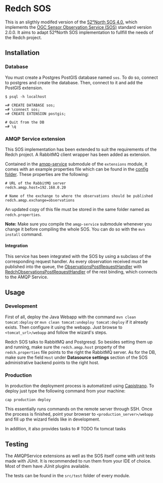 # Redch SOS

This is an sligthly modifed version of the [52°North SOS 4.0.](0https://wiki.52north.org/bin/view/SensorWeb/SensorObservationServiceIVDocumentation) which implements the
  [OGC Sensor Observation Service (SOS)](http://www.opengeospatial.org/standards/sos) standard version 2.0.0. It aims to adapt 52ºNorth SOS implementation to fullfill the needs of the Redch project.

## Installation


### Database

You must create a Postgres PostGIS database named `sos`. To do so, connect to postgres and create the database. Then, connect to it and add the PostGIS extension.

    $ psql -h localhost

    =# CREATE DATABASE sos;
    =# \connect sos;
    =# CREATE EXTENSION postgis;

    # Quit from the DB
    =# \q

### AMQP Service extension

This SOS implementation has been extended to suit the requirements of the Redch project. A RabbitMQ client wrapper has been added as extension.

Contained in the [amqp-service](https://github.com/sauloperez/sos/tree/master/src/extensions/amqp-service) submodule of the `extensions` module, it comes with an example properties file which can be found in the [config folder](https://github.com/sauloperez/sos/tree/master/config). These properties are the following:

    # URL of the RabbitMQ server
    redch.amqp.host=192.168.0.20

    # Name of the exchange to where the observations should be published
    redch.amqp.exchange=observations

An updated copy of this file must be stored in the same folder named as `redch.properties`.

**Note:** Make sure you compile the `amqp-service` submodule whenever you change it before compiling the whole SOS. You can do so with the `mvn install` command.

#### Integration

This service has been integrated with the SOS by using a subclass of the corresponding request handler. As every observation received must be published into the queue, the [ObservationsPostRequestHandler](https://github.com/sauloperez/sos/blob/master/src/bindings/rest/code/src/main/java/org/n52/sos/binding/rest/resources/observations/ObservationsPostRequestHandler.java) with [RedchObservationsPostRequestHandler](https://github.com/sauloperez/sos/blob/mastero/src/bindings/rest/code/src/main/java/org/n52/sos/binding/rest/resources/observations/RedchObservationsPostRequestHandler.java) of the rest binding, which connects to the AMQP Service.

## Usage

### Development

First of all, deploy the Java Webapp with the command `mvn clean tomcat:deploy` or `mvn clean tomcat:undeploy tomcat:deploy` if it already exists. Then configure it using the webapp. Just browse to `<tomcat_url>/webapp` and follow the wizard's steps.

Redch SOS talks to RabbitMQ and Postgresql. So besides setting them up and running, make sure the `redch.amqp.host` property of the `redch.properties` file points to the right the RabbitMQ server. As for the DB, make sure the field `Host`  under **Datasource settings** section of the SOS administrative backend points to the right host.


### Production

In production the deployment process is automatized using [Capistrano](http://capistranorb.com/). To deploy just type the following command from your machine:

	cap production deploy

This essentially runs commands on the remote server through SSH. Once the process is finished, point your browser to `<production_server>/webapp` and fill up the wizard fields like in development.

In addition, it also provides tasks to # TODO fix tomcat tasks

## Testing

The AMQPService extensions as well as the SOS itself come with unit tests made with JUnit. It is recommended to run them from your IDE of choice. Most of them have JUnit plugins available.

The tests can be found in the `src/test` folder of every module.
